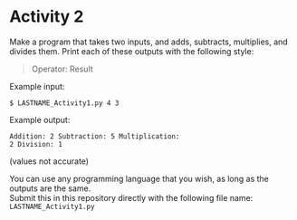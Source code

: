 # Activity 2
Make a program that takes two inputs, and adds, subtracts, multiplies, and divides them.
Print each of these outputs with the following style:

> Operator: Result

Example input:
    <pre><code>$ LASTNAME_Activity1.py 4 3
    </code></pre>
    
Example output:
    <pre><code>Addition: 2
        Subtraction: 5
        Multiplication: 2
        Division: 1
    </code></pre>
(values not accurate)

You can use any programming language that you wish, as long as the outputs are the same. <br>
Submit this in this repository directly with the following file name: `LASTNAME_Activity1.py` 
